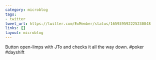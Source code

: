 ```yaml
---
category: microblog
tags:
- twitter
tweet_url: https://twitter.com/ExMember/status/165939592225230848
links: []
layout: microblog
---
```

Button open-limps with JTo and checks it all the way down. #poker #dayshift
